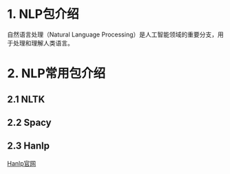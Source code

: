 # 1. NLP包介绍

自然语言处理（Natural Language Processing）是人工智能领域的重要分支，用于处理和理解人类语言。


# 2. NLP常用包介绍

## 2.1 NLTK

## 2.2 Spacy

## 2.3 Hanlp
[Hanlp官网](https://hanlp.hankcs.com/)

